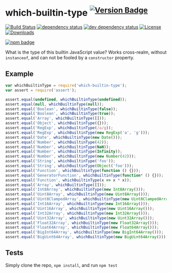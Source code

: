 # which-builtin-type <sup>[![Version Badge][2]][1]</sup>

[![Build Status][3]][4]
[![dependency status][5]][6]
[![dev dependency status][7]][8]
[![License][license-image]][license-url]
[![Downloads][downloads-image]][downloads-url]

[![npm badge][11]][1]

What is the type of this builtin JavaScript value? Works cross-realm, without `instanceof`, and can not be fooled by a `constructor` property.

## Example

```js
var whichBuiltinType = require('which-builtin-type');
var assert = require('assert');

assert.equal(undefined, whichBuiltinType(undefined));
assert.equal(null, whichBuiltinType(null));
assert.equal('Boolean', whichBuiltinType(false));
assert.equal('Boolean', whichBuiltinType(true));
assert.equal('Array', whichBuiltinType([]));
assert.equal('Object', whichBuiltinType({}));
assert.equal('RegExp', whichBuiltinType(/a/g));
assert.equal('RegExp', whichBuiltinType(new RegExp('a', 'g')));
assert.equal('Date', whichBuiltinType(new Date()));
assert.equal('Number', whichBuiltinType(42));
assert.equal('Number', whichBuiltinType(NaN));
assert.equal('Number', whichBuiltinType(Infinity));
assert.equal('Number', whichBuiltinType(new Number(42)));
assert.equal('String', whichBuiltinType('foo'));
assert.equal('String', whichBuiltinType(Object('foo')));
assert.equal('Function', whichBuiltinType(function () {}));
assert.equal('GeneratorFunction', whichBuiltinType(function* () {}));
assert.equal('Function', whichBuiltinType(x => x * x));
assert.equal('Array', whichBuiltinType([]));
assert.equal('Int8Array', whichBuiltinType(new Int8Array()));
assert.equal('Uint8Array', whichBuiltinType(new Uint8Array()));
assert.equal('Uint8ClampedArray', whichBuiltinType(new Uint8ClampedArray()));
assert.equal('Int16Array', whichBuiltinType(new Int16Array()));
assert.equal('Uint16Array', whichBuiltinType(new Uint16Array()));
assert.equal('Int32Array', whichBuiltinType(new Int32Array()));
assert.equal('Uint32Array', whichBuiltinType(new Uint32Array()));
assert.equal('Float32Array', whichBuiltinType(new Float32Array()));
assert.equal('Float64Array', whichBuiltinType(new Float64Array()));
assert.equal('BigInt64Array', whichBuiltinType(new BigInt64Array()));
assert.equal('BigUint64Array', whichBuiltinType(new BigUint64Array()));
```

## Tests
Simply clone the repo, `npm install`, and run `npm test`

[1]: https://npmjs.org/package/which-builtin-type
[2]: http://versionbadg.es/inspect-js/which-builtin-type.svg
[3]: https://travis-ci.org/inspect-js/which-builtin-type.svg
[4]: https://travis-ci.org/inspect-js/which-builtin-type
[5]: https://david-dm.org/inspect-js/which-builtin-type.svg
[6]: https://david-dm.org/inspect-js/which-builtin-type
[7]: https://david-dm.org/inspect-js/which-builtin-type/dev-status.svg
[8]: https://david-dm.org/inspect-js/which-builtin-type#info=devDependencies
[11]: https://nodei.co/npm/which-builtin-type.png?downloads=true&stars=true
[license-image]: http://img.shields.io/npm/l/which-builtin-type.svg
[license-url]: LICENSE
[downloads-image]: http://img.shields.io/npm/dm/which-builtin-type.svg
[downloads-url]: http://npm-stat.com/charts.html?package=which-builtin-type
